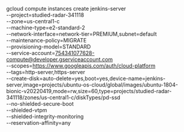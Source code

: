 gcloud compute instances create jenkins-server \
--project=studied-radar-341118 \
--zone=us-central1-c \
--machine-type=e2-standard-2 \
--network-interface=network-tier=PREMIUM,subnet=default \
--maintenance-policy=MIGRATE \
--provisioning-model=STANDARD \
--service-account=754341077628-compute@developer.gserviceaccount.com \
--scopes=https://www.googleapis.com/auth/cloud-platform \
--tags=http-server,https-server \
--create-disk=auto-delete=yes,boot=yes,device-name=jenkins-server,image=projects/ubuntu-os-cloud/global/images/ubuntu-1804-bionic-v20220419,mode=rw,size=60,type=projects/studied-radar-341118/zones/us-central1-c/diskTypes/pd-ssd \
--no-shielded-secure-boot \
--shielded-vtpm \
--shielded-integrity-monitoring \
--reservation-affinity=any